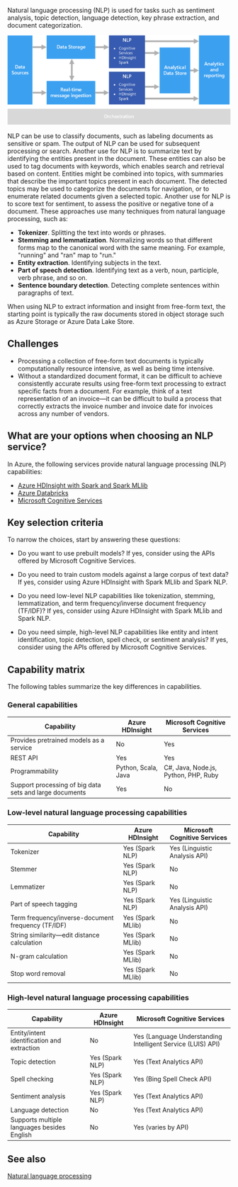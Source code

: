 Natural language processing (NLP) is used for tasks such as sentiment analysis, topic detection, language detection, key phrase extraction, and document categorization.

![Diagram of a natural language processing pipeline](../images/nlp-pipeline.png)

NLP can be use to classify documents, such as labeling documents as sensitive or spam. The output of NLP can be used for subsequent processing or search. Another use for NLP is to summarize text by identifying the entities present in the document. These entities can also be used to tag documents with keywords, which enables search and retrieval based on content. Entities might be combined into topics, with summaries that describe the important topics present in each document. The detected topics may be used to categorize the documents for navigation, or to enumerate related documents given a selected topic. Another use for NLP is to score text for sentiment, to assess the positive or negative tone of a document. These approaches use many techniques from natural language processing, such as:

- **Tokenizer**. Splitting the text into words or phrases.
- **Stemming and lemmatization**. Normalizing words so that different forms map to the canonical word with the same meaning. For example, "running" and "ran" map to "run."
- **Entity extraction**. Identifying subjects in the text.
- **Part of speech detection**. Identifying text as a verb, noun, participle, verb phrase, and so on.
- **Sentence boundary detection**. Detecting complete sentences within paragraphs of text.

When using NLP to extract information and insight from free-form text, the starting point is typically the raw documents stored in object storage such as Azure Storage or Azure Data Lake Store.

## Challenges

- Processing a collection of free-form text documents is typically computationally resource intensive, as well as being time intensive.
- Without a standardized document format, it can be difficult to achieve consistently accurate results using free-form text processing to extract specific facts from a document. For example, think of a text representation of an invoice&mdash;it can be difficult to build a process that correctly extracts the invoice number and invoice date for invoices across any number of vendors.

## What are your options when choosing an NLP service?

In Azure, the following services provide natural language processing (NLP) capabilities:

- [Azure HDInsight with Spark and Spark MLlib](/azure/hdinsight/spark/apache-spark-overview)
- [Azure Databricks](/azure/azure-databricks/what-is-azure-databricks)
- [Microsoft Cognitive Services](/azure/cognitive-services/welcome)

## Key selection criteria

To narrow the choices, start by answering these questions:

- Do you want to use prebuilt models? If yes, consider using the APIs offered by Microsoft Cognitive Services.

- Do you need to train custom models against a large corpus of text data? If yes, consider using Azure HDInsight with Spark MLlib and Spark NLP.

- Do you need low-level NLP capabilities like tokenization, stemming, lemmatization, and term frequency/inverse document frequency (TF/IDF)? If yes, consider using Azure HDInsight with Spark MLlib and Spark NLP.

- Do you need simple, high-level NLP capabilities like entity and intent identification, topic detection, spell check, or sentiment analysis? If yes, consider using the APIs offered by Microsoft Cognitive Services.

## Capability matrix

The following tables summarize the key differences in capabilities.

### General capabilities

| Capability | Azure HDInsight | Microsoft Cognitive Services |
| --- | --- | --- |
| Provides pretrained models as a service | No | Yes |
| REST API | Yes | Yes |
| Programmability | Python, Scala, Java | C#, Java, Node.js, Python, PHP, Ruby |
| Support processing of big data sets and large documents | Yes | No |

### Low-level natural language processing capabilities

| Capability | Azure HDInsight | Microsoft Cognitive Services |
| --- | --- | --- |
| Tokenizer | Yes (Spark NLP) | Yes (Linguistic Analysis API) |
| Stemmer | Yes (Spark NLP) | No |
| Lemmatizer | Yes (Spark NLP) | No |
| Part of speech tagging | Yes (Spark NLP) | Yes (Linguistic Analysis API) |
| Term frequency/inverse-document frequency (TF/IDF) | Yes (Spark MLlib) | No |
| String similarity&mdash;edit distance calculation | Yes (Spark MLlib) | No |
| N-gram calculation | Yes (Spark MLlib) | No |
| Stop word removal | Yes (Spark MLlib) | No |

### High-level natural language processing capabilities

| Capability | Azure HDInsight | Microsoft Cognitive Services |
| --- | --- | --- |
| Entity/intent identification and extraction | No | Yes (Language Understanding Intelligent Service (LUIS) API) |
| Topic detection | Yes (Spark NLP) | Yes (Text Analytics API) |
| Spell checking | Yes (Spark NLP) | Yes (Bing Spell Check API) |
| Sentiment analysis | Yes (Spark NLP) | Yes (Text Analytics API) |
| Language detection | No | Yes (Text Analytics API) |
| Supports multiple languages besides English | No | Yes (varies by API) |

## See also

[Natural language processing](../technology-choices/natural-language-processing-content.yml)
